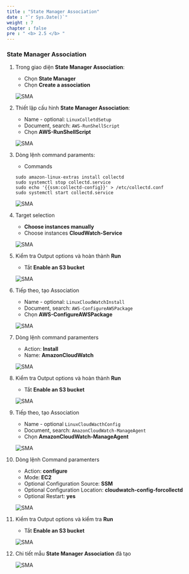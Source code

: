 ```yaml
---
title : "State Manager Association"
date : "`r Sys.Date()`"
weight : 7
chapter : false
pre : " <b> 2.5 </b> "
---
```



### State Manager Association

1. Trong giao diện **State Manager Association**:
    - Chọn **State Manager**
    - Chọn **Create a association**

    ![SMA](/images/5/0001.png?featherlight=false&width=90pc)

2. Thiết lập cấu hình **State Manager Association**:
    - Name - optional: `LinuxColletdSetup`
    - Document, search: `AWS-RunShellScript`
    - Chọn **AWS-RunShellScript**

    ![SMA](/images/5/0002.png?featherlight=false&width=90pc)

3. Dòng lệnh command paraments:
    - Commands
    ```
    sudo amazon-linux-extras install collectd
    sudo systemctl stop collectd.service
    sudo echo '{{ssm:collectd-config}}' > /etc/collectd.conf
    sudo systemctl start collectd.service
    ```

    ![SMA](/images/5/0003.png?featherlight=false&width=90pc)

4. Target selection
    - **Choose instances manually** 
    - Choose instances **CloudWatch-Service** 

    ![SMA](/images/5/0004.png?featherlight=false&width=90pc)

5. Kiểm tra Output options và hoàn thành **Run**
    - Tắt **Enable an S3 bucket**

    ![SMA](/images/5/0005.png?featherlight=false&width=90pc)

6. Tiếp theo, tạo Association
    - Name - optional: `LinuxCloudWatchInstall`
    - Document, search: `AWS-ConfigureAWSPackage`
    - Chọn **AWS-ConfigureAWSPackage**

    ![SMA](/images/5/0006.png?featherlight=false&width=90pc)

7. Dòng lệnh command paramenters
    - Action: **Install**
    - Name: **AmazonCloudWatch**

    ![SMA](/images/5/0007.png?featherlight=false&width=90pc)

8. Kiểm tra Output options và hoàn thành **Run**
    - Tắt **Enable an S3 bucket**

    ![SMA](/images/5/0008.png?featherlight=false&width=90pc)

9. Tiếp theo, tạo Association
    - Name - optional `LinuxCloudWacthConfig`
    - Document, search: `AmazonCloudWatch-ManageAgent`
    - Chọn **AmazonCloudWatch-ManageAgent**

    ![SMA](/images/5/0009.png?featherlight=false&width=90pc)

10. Dòng lệnh Command paramenters 
    - Action: **configure**
    - Mode: **EC2**
    - Optional Configuration Source: **SSM**
    - Optional Configuration Location: **cloudwatch-config-forcollectd**
    - Optional Restart: **yes**

    ![SMA](/images/5/00010.png?featherlight=false&width=90pc)

11. Kiểm tra Output options và kiểm tra **Run**
    - Tắt **Enable an S3 bucket**

    ![SMA](/images/5/00012.png?featherlight=false&width=90pc)

12. Chi tiết mẫu **State Manager Association** đã tạo
    
    ![SMA](/images/5/00013.png?featherlight=false&width=90pc)

 